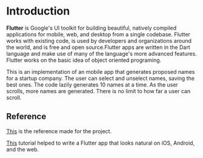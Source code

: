 # Introduction

**Flutter** is Google's UI toolkit for building beautiful, natively compiled applications for mobile, web, and desktop from a single codebase. Flutter works with existing code, is used by developers and organizations around the world, and is free and open source.Flutter apps are written in the Dart language and make use of many of the language's more advanced features. Flutter works on the basic idea of object oriented programing.


This is an implementation of an mobile app  that generates proposed names for a startup company. The user can select and unselect names, saving the best ones. The code lazily generates 10 names at a time. As the user scrolls, more names are generated. There is no limit to how far a user can scroll.

## Reference

[This](https://codelabs.developers.google.com/codelabs/first-flutter-app-pt1/#0) is the reference made for the project.

[This](https://codelabs.developers.google.com/codelabs/first-flutter-app-pt2/#0) tutorial helped to write a Flutter app that looks natural on iOS, Android, and the web.
